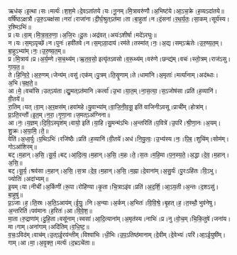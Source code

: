

  
ऋध॑क्।इ॒त्था।सः।मर्त्यः॑।श॒श॒मे।दे॒वऽता॑तये।यः।नू॒नम्।मि॒त्रावरु॑णौ।अ॒भिष्ट॑ये।आ॒ऽच॒क्रे।ह॒व्यऽदा॑तये॥  
वर्षि॑ष्ठऽक्षत्रौ।उ॒रु॒ऽचक्ष॑सा।नरा॑।राजा॑ना।दी॒र्घ॒श्रुत्ऽत॑मा।ता।बा॒हुता॑।न।दं॒सना॑।र॒थ॒र्य॒तः॒।सा॒कम्।सूर्य॑स्य।र॒श्मिऽभिः॑॥  
प्र।यः।वा॒म्।मि॒त्रा॒व॒रु॒णा॒।अ॒जि॒रः।दू॒तः।अद्र॑वत्।अयः॑ऽशीर्षा।मदे॑ऽरघुः॥  
न।यः।स॒म्ऽपृच्छे॑।न।पुनः॑।हवी॑तवे।न।स॒म्ऽवा॒दाय॑।रम॑ते।तस्मा॑त्।नः॒।अ॒द्य।सम्ऽऋ॑तेः।उ॒रु॒ष्य॒त॒म्।बा॒हुऽभ्या॑म्।नः॒।उ॒रु॒ष्य॒त॒म्॥  
प्र।मि॒त्राय॑।प्र।अ॒र्य॒म्णे।स॒च॒थ्य॑म्।ऋ॒त॒व॒सो॒ इत्यृ॑तऽवसो।व॒रू॒थ्य॑म्।वरु॑णे।छन्द्य॑म्।वचः॑।स्तो॒त्रम्।राज॑ऽसु।गा॒य॒त॒॥  
ते।हि॒न्वि॒रे॒।अ॒रु॒णम्।जेन्य॑म्।वसु॑।एक॑म्।पु॒त्रम्।ति॒सॄ॒णाम्।ते।धामा॑नि।अ॒मृताः॑।मर्त्या॑नाम्।अद॑ब्धाः।अ॒भि।च॒क्ष॒ते॒॥  
आ।मे॒।वचां॑सि।उत्ऽय॑ता।द्यु॒मत्ऽत॑मानि।कर्त्वा॑।उ॒भा।या॒त॒म्।ना॒स॒त्या॒।स॒ऽजोष॑सा।प्रति॑।ह॒व्यानि॑।वी॒तये॑॥  
रा॒तिम्।यत्।वा॒म्।अ॒र॒क्षस॑म्।हवा॑महे।यु॒वाभ्या॑म्।वा॒जि॒नी॒व॒सू॒ इति॑ वाजिनीऽवसू।प्राची॑म्।होत्रा॑म्।प्र॒ऽति॒रन्तौ॑।इ॒त॒म्।न॒रा॒।गृ॒णा॒ना।ज॒मत्ऽअ॑ग्निना॥  
आ।नः॒।य॒ज्ञम्।दि॒वि॒ऽस्पृश॑म्।वायो॒ इति॑।या॒हि।सु॒मन्म॑ऽभिः।अ॒न्तरिति॑।प॒वित्रे॑।उ॒परि॑।श्री॒णा॒नः।अ॒यम्।शु॒क्रः।अ॒या॒मि॒।ते॒॥  
वेति॑।अ॒ध्व॒र्युः।प॒थिऽभिः॑।रजि॑ष्ठैः।प्रति॑।ह॒व्यानि॑।वी॒तये॑।अध॑।नि॒यु॒त्वः॒।उ॒भ्य॑स्य।नः॒।पि॒ब॒।शुचि॑म्।सोम॑म्।गोऽआ॑शिरम्॥  
बट्।म॒हान्।अ॒सि॒।सू॒र्य॒।बट्।आ॒दि॒त्य॒।म॒हान्।अ॒सि॒।म॒हः।ते॒।स॒तः।म॒हि॒मा।प॒न॒स्य॒ते॒।अ॒द्धा।दे॒व॒।म॒हान्।अ॒सि॒॥  
बट्।सू॒र्य॒।श्रव॑सा।म॒हान्।अ॒सि॒।स॒त्रा।दे॒व॒।म॒हान्।अ॒सि॒।म॒ह्ना।दे॒वाना॑म्।अ॒सु॒र्यः॑।पु॒रःऽहि॑तः।वि॒ऽभु।ज्योतिः॑।अदा॑भ्यम्॥  
इ॒यम्।या।नीची॑।अ॒र्किणी॑।रू॒पा।रोहि॑ण्या।कृ॒ता।चि॒त्राऽइ॑व।प्रति॑।अ॒द॒र्शि॒।आ॒ऽय॒ती।अ॒न्तः।द॒शऽसु॑।बा॒हुषु॑॥  
प्र॒ऽजाः।ह॒।ति॒स्रः।अ॒ति॒ऽआय॑म्।ई॒युः॒।नि।अ॒न्याः।अ॒र्कम्।अ॒भितः॑।वि॒वि॒श्रे॒।बृ॒हत्।ह॒।त॒स्थौ॒ भुव॑नेषु।अ॒न्तरिति॑।पव॑मानः।ह॒रितः॑।आ।वि॒वे॒श॒॥  
मा॒ता।रु॒द्राणा॑म्।दु॒हि॒ता।वसू॑नाम्।स्वसा॑।आ॒दि॒त्याना॑म्।अ॒मृत॑स्य।नाभिः॑।प्र।नु।वो॒च॒म्।चि॒कि॒तुषे॑।जना॑य।मा।गाम्।अना॑गाम्।अदि॑तिम्।व॒धि॒ष्ट॒॥  
व॒चः॒ऽविद॑म्।वाच॑म्।उ॒त्ऽई॒रय॑न्तीम्।विश्वा॑भिः।धी॒भिः।उ॒प॒ऽतिष्ठ॑मानाम्।दे॒वीम्।दे॒वेभ्यः॑।परि॑।आ॒ऽई॒युषी॑म्।गाम्।आ।मा॒।अ॒वृ॒क्त॒।मर्त्यः॑।द॒भ्रऽचे॑ताः॥  

